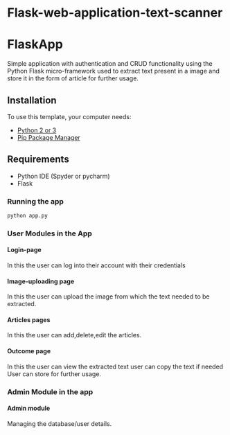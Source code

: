 # Flask-web-application-text-scanner
# FlaskApp

Simple application with authentication and CRUD functionality using the Python Flask micro-framework used to extract text present in a image and store it in the form of article for further usage.

## Installation

To use this template, your computer needs:

- [Python 2 or 3](https://python.org)
- [Pip Package Manager](https://pypi.python.org/pypi)

## Requirements

* Python IDE (Spyder or pycharm)
* Flask

### Running the app

```bash
python app.py
```

### User Modules in the App
#### Login-page
In this the user can log into their account with their credentials 
#### Image-uploading page
In this the user can upload the image from which the text needed to be extracted.
#### Articles pages
In this the user can add,delete,edit the articles. 
#### Outcome page
In this the user can view the extracted text 
user can copy the text if needed 
User can store for further usage. 

### Admin Module in the app
#### Admin module
Managing the database/user details.
